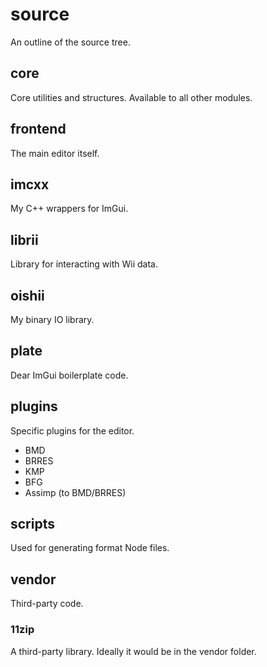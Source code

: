 # source
An outline of the source tree.

## core
Core utilities and structures. Available to all other modules.

## frontend
The main editor itself.

## imcxx
My C++ wrappers for ImGui.

## librii
Library for interacting with Wii data.

## oishii
My binary IO library.

## plate
Dear ImGui boilerplate code.

## plugins
Specific plugins for the editor.
- BMD
- BRRES
- KMP
- BFG
- Assimp (to BMD/BRRES)

## scripts
Used for generating format Node files.

## vendor
Third-party code.
### 11zip
A third-party library. Ideally it would be in the vendor folder.
